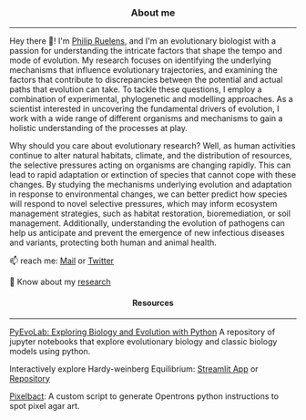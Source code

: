 
<h3 align="center">
About me
</h3>

---

Hey there 👋! I'm [Philip Ruelens](https://pruelens.github.io), and I'm an evolutionary biologist with a passion for understanding the intricate factors that shape the tempo and mode of evolution. My research focuses on identifying the underlying mechanisms that influence evolutionary trajectories, and examining the factors that contribute to discrepancies between the potential and actual paths that evolution can take. To tackle these questions, I employ a combination of experimental, phylogenetic and modelling approaches. As a scientist interested in uncovering the fundamental drivers of evolution, I work with a wide range of different organisms and mechanisms to gain a holistic understanding of the processes at play.

Why should you care about evolutionary research? Well, as human activities continue to alter natural habitats, climate, and the distribution of resources, the selective pressures acting on organisms are changing rapidly. This can lead to rapid adaptation or extinction of species that cannot cope with these changes. By studying the mechanisms underlying evolution and adaptation in response to environmental changes, we can better predict how species will respond to novel selective pressures, which may inform ecosystem management strategies, such as habitat restoration, bioremediation, or soil management. Additionally, understanding the evolution of pathogens can help us anticipate and prevent the emergence of new infectious diseases and variants, protecting both human and animal health.
					      
  📫 reach me: [Mail](mailto:philip.ruelens@gmail.com) or [Twitter](https://twitter.com/@philipruelens)
	
  📄 Know about my [research](https://scholar.google.nl/citations?user=o3swJCUAAAAJ&hl=en)  
  

<h4 align="center">
Resources
</h4>

---

[PyEvoLab: Exploring Biology and Evolution with Python](https://github.com/Pruelens/Models_In_Biology)
A repository of jupyter notebooks that explore evolutionary biology and classic biology models using python. 

Interactively explore Hardy-weinberg Equilibrium: [Streamlit App](https://pruelens-hw-app-hwstreamlit-iyf2kb.streamlit.app/) or [Repository](https://github.com/Pruelens/HW_app)

[Pixelbact](https://github.com/Pruelens/Pixelbact): A custom script to generate Opentrons python instructions to spot pixel agar art.




